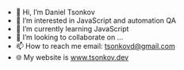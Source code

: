 - 👋 Hi, I’m Daniel Tsonkov
- 👀 I’m interested in JavaScript and automation QA
- 🌱 I’m currently learning JavaScript
- 💞️ I’m looking to collaborate on ...
- 📫 How to reach me email: tsonkovd@gmail.com
- 🌐 My website is www.tsonkov.dev

<!---
daniel-tsonkov/daniel-tsonkov is a ✨ special ✨ repository because its `README.md` (this file) appears on your GitHub profile.
You can click the Preview link to take a look at your changes.
--->
